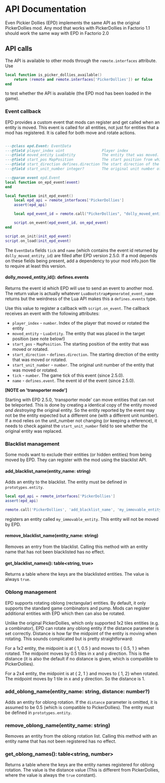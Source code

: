 # API Documentation

Even Pickier Dollies (EPD) implements the same API as the original PickerDollies mod. Any mod that works with PickerDollies in Factorio 1.1 should work the same way with EPD in Factorio 2.0

## API calls

The API is available to other mods through the `remote.interfaces` attribute. Use

```lua
local function is_picker_dollies_available()
    return (remote and remote.interfaces['PickerDollies']) or false
end
```

to test whether the API is available (the EPD mod has been loaded in the game).

### Event callback

EPD provides a custom event that mods can register and get called when an entity is moved. This event is called for all entities, not just for entities that a mod has registered. It is called for both move and rotate actions.

```lua

---@class epd.Event: EventData
---@field player_index uint                 Player index
---@field moved_entity LuaEntity            The entity that was moved. See 'transporter mode' note below
---@field start_pos MapPosition             The start position from which the entity was moved
---@field start_direction defines.direction The start direction of the entity (since 2.5.0)
---@field start_unit_number integer?        The original unit number of the entity (since 2.5.0)

---@param event epd.Event
local function on_epd_event(event)
end

local function init_epd_event()
    local epd_api = remote_interfaces['PickerDollies']
    assert(epd_api)

    local epd_event_id = remote.call("PickerDollies", "dolly_moved_entity_id")

    script.on_event(epd_event_id, on_epd_event)
end

script.on_init(init_epd_event)
script.on_load(init_epd_event)
```

The `EventData` fields `tick` and `name` (which contains the event id returned by `dolly_moved_entity_id`) are filled after EPD version 2.5.0. If a mod depends on these fields being present, add a dependency to your mod info.json file to require at least this version.

#### dolly_moved_entity_id(): defines.events

Returns the event id which EPD will use to send an event to another mod. The return value is actually whatever `LuaBootstrap#generated_event_name` returns but the weirdness of the Lua API makes this a `defines.events` type. 

Use this value to register a callback with `script.on_event`. The callback receives an event with the following attributes:

* `player_index`      - `number`. Index of the player that moved or rotated the entity
* `moved_entity`      - `LuaEntity`. The entity that was placed in the target position (see note below!)
* `start_pos`         - `MapPosition`. The starting position of the entity that was moved or rotated.
* `start_direction`   - `defines.direction`. The starting direction of the entity that was moved or rotated.
* `start_unit_number` - `number`. The original unit number of the entity that was moved or rotated.
* `tick`              - `number`. The game tick of this event (since 2.5.0).
* `name`              - `defines.event`. The event id of the event (since 2.5.0).

__[NOTE on 'transporter mode']__

Starting with EPD 2.5.0, 'transporter mode' can move entities that can not be teleported. This is done by creating a identical copy of the entity moved *and destroying* the original entity. So the entity reported by the event may not be the entity expected but a different one (with a different unit number). If a mod relies on the unit_number not changing (or keeping a reference), it needs to check against the `start_unit_number` field to see whether the original entity was replaced.

### Blacklist management

Some mods want to exclude their entities (or hidden entities) from being moved by EPD. They can register with the mod using the blacklist API.

#### add_blacklist_name(entity_name: string)

Adds an entity to the blacklist. The entity must be defined in `prototypes.entity`.

```lua
local epd_api = remote_interfaces['PickerDollies']
assert(epd_api)

remote.call('PickerDollies', 'add_blacklist_name', 'my_immovable_entity')
```

registers an entity called `my_immovable_entity`. This entity will not be moved by EPD.

#### remove_blacklist_name(entity_name: string)

Removes an entry from the blacklist. Calling this method with an entity name that has not been blacklisted has no effect.

#### get_blacklist_names(): table<string, true>

Returns a table where the keys are the blacklisted entities. The value is always `true`.

### Oblong management

EPD supports rotating oblong (rectangular) entities. By default, it only supports the standard game combinators and pump. Mods can register additional entities with EPD which then can also be rotated.

Unlike the original PickerDollies, which only supported 1x2 tiles entities (e.g. a combinator), EPD can rotate any oblong entity if the distance parameter is set correctly. Distance is how far the midpoint of the entity is moving when rotating. This sounds complicated but is pretty straightforward:

For a 1x2 entity, the midpoint is at { 1, 0.5 } and moves to { 0.5, 1 } when rotated. The midpoint moves by 0.5 tiles in x and y direction. This is the distance (it is also the default if no distance is given, which is compatible to PickerDollies).

For a 2x4 entity, the midpoint is at { 2, 1 } and moves to { 1, 2} when rotated. The midpoint moves by 1 tile in x and y direction. So the distance is 1.

### add_oblong_name(entity_name: string, distance: number?)

Adds an entity for oblong rotation. If the `distance` parameter is omitted, it is assumed to be 0.5 (which is compatible to PickerDollies). The entity must be defined in `prototypes.entity`.

### remove_oblong_name(entity_name: string)

Removes an entity from the oblong rotation list. Calling this method with an entity name that has not been registered has no effect.

### get_oblong_names(): table<string, number>

Returns a table where the keys are the entity names registered for oblong rotation. The value is the distance value (This is different from PickerDollies, where the value is always the `true` constant).
